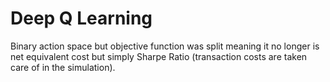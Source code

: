 # Deep Q Learning

Binary action space but objective function was split meaning it no longer is net equivalent cost but simply Sharpe Ratio (transaction costs are taken care of in the simulation).
